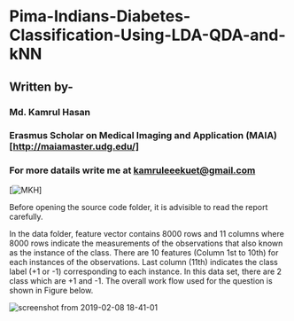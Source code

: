 # Pima-Indians-Diabetes-Classification-Using-LDA-QDA-and-kNN

## Written by-
### Md. Kamrul Hasan 
### Erasmus Scholar on Medical Imaging and Application (MAIA) [http://maiamaster.udg.edu/]
### For more datails write me at kamruleeekuet@gmail.com
[![MKH](https://cdn.rawgit.com/sindresorhus/awesome/d7305f38d29fed78fa85652e3a63e154dd8e8829/media/badge.svg)] <br />

Before opening the source code folder, it is advisible to read the report carefully. 

In the data folder, feature vector contains 8000 rows and 11 columns where 8000 rows indicate the measurements of the observations that also known as the instance of the class. There are 10 features (Column 1st to 10th) for each instances of the observations. Last column (11th) indicates the class label (+1 or -1) corresponding to each instance. In this data set, there are 2 class which are +1 and -1. The overall work flow used for the question is shown in Figure below. 

![screenshot from 2019-02-08 18-41-01](https://user-images.githubusercontent.com/32570071/52495875-342cf980-2bd2-11e9-9afe-6da0b9b778e5.png)
